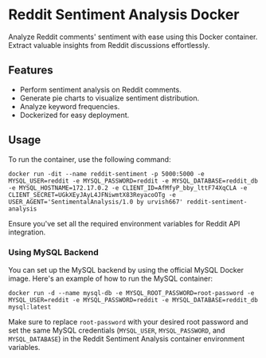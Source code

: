 # Reddit Sentiment Analysis Docker

Analyze Reddit comments' sentiment with ease using this Docker container. Extract valuable insights from Reddit discussions effortlessly.

## Features

- Perform sentiment analysis on Reddit comments.
- Generate pie charts to visualize sentiment distribution.
- Analyze keyword frequencies.
- Dockerized for easy deployment.

## Usage

To run the container, use the following command:

```shell
docker run -dit --name reddit-sentiment -p 5000:5000 -e MYSQL_USER=reddit -e MYSQL_PASSWORD=reddit -e MYSQL_DATABASE=reddit_db -e MYSQL_HOSTNAME=172.17.0.2 -e CLIENT_ID=AfMfyP_bby_lttF74XqCLA -e CLIENT_SECRET=UGkXEyJAyL4JFNiwmtX83ReyacoOTg -e USER_AGENT='SentimentalAnalysis/1.0 by urvish667' reddit-sentiment-analysis
```

Ensure you've set all the required environment variables for Reddit API integration.

### Using MySQL Backend

You can set up the MySQL backend by using the official MySQL Docker image. Here's an example of how to run the MySQL container:

```shell
docker run -d --name mysql-db -e MYSQL_ROOT_PASSWORD=root-password -e MYSQL_USER=reddit -e MYSQL_PASSWORD=reddit -e MYSQL_DATABASE=reddit_db mysql:latest
```

Make sure to replace `root-password` with your desired root password and set the same MySQL credentials (`MYSQL_USER`, `MYSQL_PASSWORD`, and `MYSQL_DATABASE`) in the Reddit Sentiment Analysis container environment variables.
